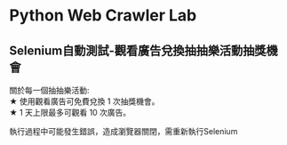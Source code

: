 # Python Web Crawler Lab
## Selenium自動測試-觀看廣告兌換抽抽樂活動抽獎機會

關於每一個抽抽樂活動:  
★ 使用觀看廣告可免費兌換 1 次抽獎機會。  
★ 1 天上限最多可觀看 10 次廣告。

執行過程中可能發生錯誤，造成瀏覽器關閉，需重新執行Selenium
